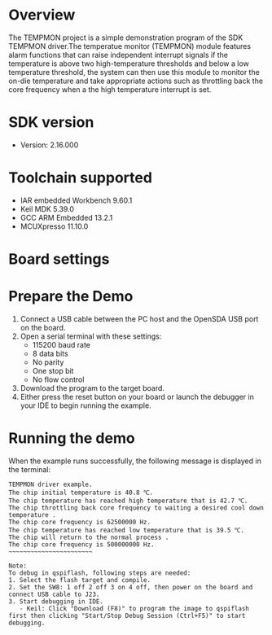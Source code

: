 Overview
========
The TEMPMON project is a simple demonstration program of the SDK TEMPMON driver.The
temperatue monitor (TEMPMON) module features alarm functions that can raise independent
interrupt signals if the temperature is above two high-temperature thresholds and below
a low temperature threshold, the system can then use this module to monitor the on-die
temperature and take appropriate actions such as throttling back the core frequency when
a the high temperature interrupt is set.

SDK version
===========
- Version: 2.16.000

Toolchain supported
===================
- IAR embedded Workbench  9.60.1
- Keil MDK  5.39.0
- GCC ARM Embedded  13.2.1
- MCUXpresso  11.10.0

Board settings
==============

Prepare the Demo
================
1. Connect a USB cable between the PC host and the OpenSDA USB port on the board.
2. Open a serial terminal with these settings:
    - 115200 baud rate
    - 8 data bits
    - No parity
    - One stop bit
    - No flow control
3. Download the program to the target board.
4. Either press the reset button on your board or launch the debugger in your IDE to begin running the example.

Running the demo
================
When the example runs successfully, the following message is displayed in the terminal:
~~~~~~~~~~~~~~~~~~~~~~~~
TEMPMON driver example.
The chip initial temperature is 40.8 ℃.
The chip temperature has reached high temperature that is 42.7 ℃.
The chip throttling back core frequency to waiting a desired cool down temperature .
The chip core frequency is 62500000 Hz.
The chip temperature has reached low temperature that is 39.5 ℃.
The chip will return to the normal process .
The chip core frequency is 500000000 Hz.
~~~~~~~~~~~~~~~~~~~~~~~

Note:
To debug in qspiflash, following steps are needed:
1. Select the flash target and compile.
2. Set the SW8: 1 off 2 off 3 on 4 off, then power on the board and connect USB cable to J23.
3. Start debugging in IDE.
   - Keil: Click "Download (F8)" to program the image to qspiflash first then clicking "Start/Stop Debug Session (Ctrl+F5)" to start debugging.
